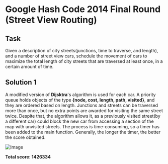 # Google Hash Code 2014 Final Round (Street View Routing)

## Task

Given a description of city streets(junctions, time to traverse, and length), and a number of street view cars, schedule the movement of cars to maximize
the total length of city streets that are traversed at least once, in a certain amount of time.

## Solution 1

A modified version of **Dijsktra**'s algorithm is used for each car. A priority queue holds objects of the type **{node, cost, length, path, visited}**, and they are ordered
based on length. Junctions and streets can be traversed more than once, but no extra points are awarded for visiting the same street twice. Despite that, the algorithm allows
it, as a previously visited street(by a different car) could block the new car from accessing a section of the map with unvisited streets. The process is time-consuming,
so a timer has been added to the main function. Generally, the longer the timer, the better the score obtained.

![Image](https://github.com/user-attachments/assets/8d38fa5c-228d-47ef-b6b3-4aaecd3e891d)

**Total score: 1426334**